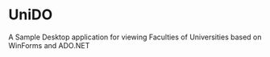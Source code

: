 # UniDO
A Sample Desktop application for viewing Faculties of Universities based on WinForms and ADO.NET
